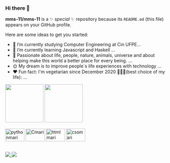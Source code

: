 ### Hi there 👋

**mms-11/mms-11** is a ✨ _special_ ✨ repository because its `README.md` (this file) appears on your GitHub profile.

Here are some ideas to get you started:

- 🔭 I’m currently studying Computer Engineering at Cin UFPE...
- 🌱 I’m currently learning Javascript and Haskell ...
- 💬 Passionate about life, people, nature, animals, universe and about  helping make this world a better place for every being.  ...
- 🌞 My dream is to improve people´s life experiences with technology ...
- ❤️ Fun fact:  I'm vegetarian since December 2020 🐷🐮🐔(best choice of my life): ...

<div> 
       <a href="https://github.com/mms-11" > </a>
       <img height="120em" src = "https://github-readme-stats.vercel.app/api?username=mms-11&show_icons=true&theme=radical">
       <img height="120em" src = "https://github-readme-stats.vercel.app/api/top-langs/?username=mms-11&layout=compact&langs-count=16&theme=radical">
       

</div>
<div style ="display: inline_block"><br>
    <img allign="center" alt ="pythonmari" height ="40" width="60" src ="https://img.shields.io/badge/Python-3776AB?style=for-the-badge&logo=python&logoColor=white">
    <img allign="center" alt ="Cmari" height ="40" width="60" src ="https://img.shields.io/badge/C-00599C?style=for-the-badge&logo=c&logoColor=white">
    <img allign="center" alt ="htmlmari" height ="40" width="60" src ="https://img.shields.io/badge/HTML-239120?style=for-the-badge&logo=html5&logoColor=white">
    <img allign="center" alt ="cssmari" height ="40" width="60" src ="https://img.shields.io/badge/CSS-239120?&style=for-the-badge&logo=css3&logoColor=white">  
</div>

##

<div>
  <a href="https://discord.com/login" target="_blank"><img src="https://img.shields.io/badge/Discord-7289DA?style=for-the-badge&logo=discord&logoColor=white" target="_blank"> </a>
  <a href="https://instagram.com/_mari_santoss?igshid=MmVlMjlkMTBhMg%3D%3D&utm_source=qr" target="_blank"><img src="https://img.shields.io/badge/Instagram-E4405F?style=for-the-badge&logo=instagram&logoColor=white" target="_blank"> </a>
</div>
